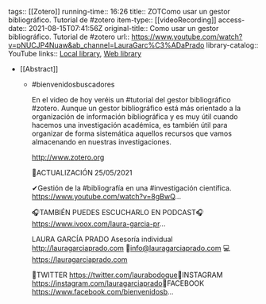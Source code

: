 tags:: [[Zotero]]
running-time:: 16:26
title:: ZOTComo usar un gestor bibliográfico. Tutorial de #zotero
item-type:: [[videoRecording]]
access-date:: 2021-08-15T07:41:56Z
original-title:: Como usar un gestor bibliográfico. Tutorial de #zotero
url:: https://www.youtube.com/watch?v=pNUCJP4Nuaw&ab_channel=LauraGarc%C3%ADaPrado
library-catalog:: YouTube
links:: [Local library](zotero://select/library/items/CCWZPGPM), [Web library](https://www.zotero.org/users/8347879/items/CCWZPGPM)

- [[Abstract]]
	- #bienvenidosbuscadores
	  
	  En el video de hoy veréis un #tutorial del gestor bibliográfico #zotero. Aunque un gestor bibliográfico está más orientado a la organización de información bibliográfica y es muy útil cuando hacemos una investigación académica, es también útil para organizar de forma sistemática aquellos recursos que vamos almacenando en nuestras investigaciones.
	  
	  http://www.zotero.org
	  
	  📌ACTUALIZACIÓN 25/05/2021
	  
	  ✔Gestión de la #bibliografía en una #investigación científica. https://www.youtube.com/watch?v=8gBwQ...
	  
	  🎧TAMBIÉN PUEDES ESCUCHARLO EN PODCAST🎧 
	  https://www.ivoox.com/laura-garcia-pr... 
	  
	  LAURA GARCÍA PRADO 
	  Asesoría individual http://lauragarciaprado.com​
	  📨info@lauragarciaprado.com
	  💻https://lauragarciaprado.com​
	  
	  📌TWITTER 
	  https://twitter.com/laurabodoque​ 
	  📍INSTAGRAM 
	  https://instagram.com/lauragarciaprado​ 
	  📍FACEBOOK 
	  https://www.facebook.com/bienvenidosb...